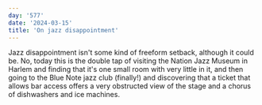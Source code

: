 ```yaml
---
day: '577'
date: '2024-03-15'
title: 'On jazz disappointment'
---
```


Jazz disappointment isn't some kind of freeform setback, although it could be. No, today this is the double tap of visiting the Nation Jazz Museum in Harlem and finding that it's one small room with very little in it, and then going to the Blue Note jazz club (finally!) and discovering that a ticket that allows bar access offers a very obstructed view of the stage and a chorus of dishwashers and ice machines.
